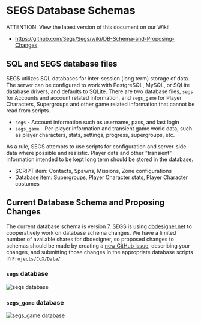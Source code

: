 # SEGS Database Schemas
ATTENTION: View the latest version of this document on our Wiki!
- https://github.com/Segs/Segs/wiki/DB-Schema-and-Proposing-Changes

## SQL and SEGS database files
SEGS utilizes SQL databases for inter-session (long term) storage of data. The server can be configured to work with PostgreSQL, MySQL, or SQLite database drivers, and defaults to SQLite. There are two database files, `segs` for Accounts and account related information, and `segs_game` for Player Characters, Supergroups and other game related information that cannot be read from scripts.
- `segs` - Account information such as username, pass, and last login
- `segs_game` - Per-player information and transient game world data, such as player characters, stats, settings, progress, supergroups, etc. 

As a rule, SEGS attempts to use scripts for configuration and server-side data where possible and realistic. Player data and other "transient" information intended to be kept long term should be stored in the database.
- SCRIPT item: Contacts, Spawns, Missions, Zone configurations
- Database item: Supergroups, Player Character stats, Player Character costumes

## Current Database Schema and Proposing Changes
The current database schema is version 7. SEGS is using [dbdesigner.net](http://dbdesigner.net) to cooperatively work on database schema changes. We have a limited number of available shares for dbdesigner, so proposed changes to schemas should be made by creating a [new GitHub issue](https://github.com/Segs/Segs/issues/new), describing your changes, and submitting those changes in the appropriate database scripts in [`Projects/CoX/Data/`](https://github.com/Segs/Segs/tree/master/Projects/CoX/Data)

### `segs` database
![segs database](http://doxy.segs.io/images/dbschema/segs_dbschema.png)

### `segs_game` database
![segs_game database](http://doxy.segs.io/images/dbschema/segs_game_dbschema.png)
